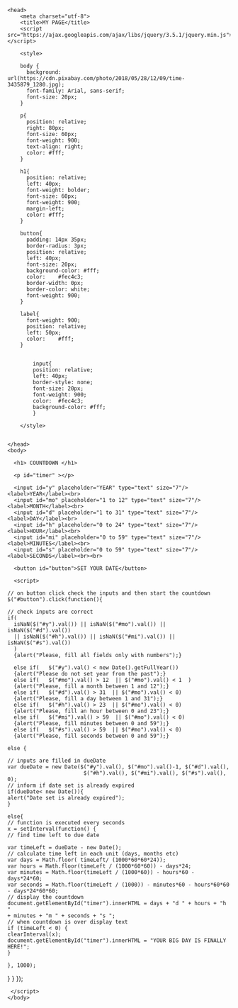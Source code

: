 <!DOCTYPE html>
<html>


    <head>
        <meta charset="utf-8">
        <title>MY PAGE</title>
        <script src="https://ajax.googleapis.com/ajax/libs/jquery/3.5.1/jquery.min.js"></script>

        <style>

        body {
          background: url(https://cdn.pixabay.com/photo/2018/05/28/12/09/time-3435879_1280.jpg);
          font-family: Arial, sans-serif;
          font-size: 20px;
        }

        p{
          position: relative;
          right: 80px;
          font-size: 60px;
          font-weight: 900;
          text-align: right;
          color: #fff;
        }

        h1{
          position: relative;
          left: 40px;
          font-weight: bolder;
          font-size: 60px;
          font-weight: 900;
          margin-left;
          color: #fff;
        }

        button{
          padding: 14px 35px;
          border-radius: 3px;
          position: relative;
          left: 40px;
          font-size: 20px;
          background-color: #fff;
          color: 	#fec4c3;
          border-width: 0px;
          border-color: white;
          font-weight: 900;
        }

        label{
          font-weight: 900;
          position: relative;
          left: 50px;
          color: 	#fff;
        }


        	input{
            position: relative;
            left: 40px;
            border-style: none;
            font-size: 20px;
            font-weight: 900;
            color: 	#fec4c3;
            background-color: #fff;
        	}

        </style>


    </head>
    <body>

      <h1> COUNTDOWN </h1>

      <p id="timer" ></p>

      <input id="y" placeholder="YEAR" type="text" size="7"/><label>YEAR</label><br>
      <input id="mo" placeholder="1 to 12" type="text" size="7"/><label>MONTH</label><br>
      <input id="d" placeholder="1 to 31" type="text" size="7"/><label>DAY</label><br>
      <input id="h" placeholder="0 to 24" type="text" size="7"/><label>HOUR</label><br>
      <input id="mi" placeholder="0 to 59" type="text" size="7"/><label>MINUTES</label><br>
      <input id="s" placeholder="0 to 59" type="text" size="7"/><label>SECONDS</label><br><br>

      <button id="button">SET YOUR DATE</button>

      <script>

    // on button click check the inputs and then start the countdown
    $("#button").click(function(){

    // check inputs are correct
    if(
      isNaN($("#y").val()) || isNaN($("#mo").val()) || isNaN($("#d").val())
      || isNaN($("#h").val()) || isNaN($("#mi").val()) || isNaN($("#s").val())
      )
      {alert("Please, fill all fields only with numbers");}

      else if(   $("#y").val() < new Date().getFullYear())
      {alert("Please do not set year from the past");}
      else if(   $("#mo").val() > 12  || $("#mo").val() < 1  )
      {alert("Please, fill a month between 1 and 12");}
      else if(   $("#d").val() > 31  || $("#mo").val() < 0)
      {alert("Please, fill a day between 1 and 31");}
      else if(   $("#h").val() > 23  || $("#mo").val() < 0)
      {alert("Please, fill an hour between 0 and 23");}
      else if(   $("#mi").val() > 59  || $("#mo").val() < 0)
      {alert("Please, fill minutes between 0 and 59");}
      else if(   $("#s").val() > 59  || $("#mo").val() < 0)
      {alert("Please, fill seconds between 0 and 59");}

    else {

    // inputs are filled in dueDate
    var dueDate = new Date($("#y").val(), $("#mo").val()-1, $("#d").val(),
                            $("#h").val(), $("#mi").val(), $("#s").val(), 0);
    // inform if date set is already expired
    if(dueDate< new Date()){
    alert("Date set is already expired");
    }

    else{
    // function is executed every seconds
    x = setInterval(function() {
    // find time left to due date
    
    var timeLeft = dueDate - new Date();
    // calculate time left in each unit (days, months etc)
    var days = Math.floor( timeLeft/ (1000*60*60*24));
    var hours = Math.floor(timeLeft / (1000*60*60)) - days*24;
    var minutes = Math.floor(timeLeft / (1000*60)) - hours*60 - days*24*60;
    var seconds = Math.floor(timeLeft / (1000)) - minutes*60 - hours*60*60 - days*24*60*60;
    // display the countdown
    document.getElementById("timer").innerHTML = days + "d " + hours + "h "
    + minutes + "m " + seconds + "s ";
    // when countdown is over display text
    if (timeLeft < 0) {
    clearInterval(x);
    document.getElementById("timer").innerHTML = "YOUR BIG DAY IS FINALLY HERE!";
    }

    }, 1000);

  }
}
});

     </script>
    </body>
</html>
